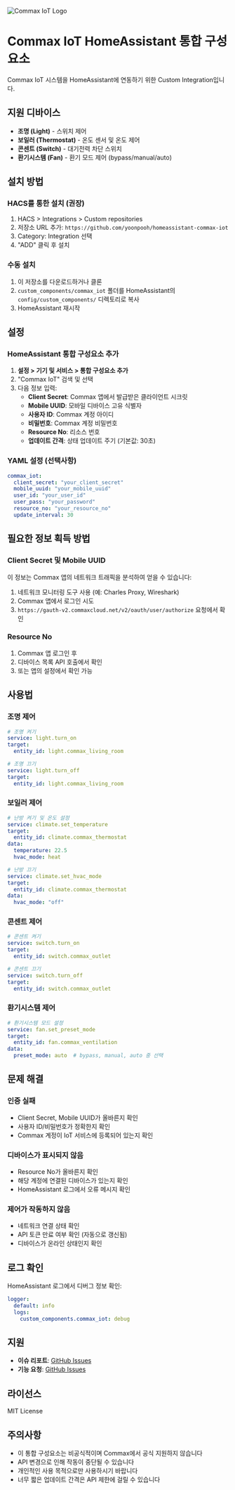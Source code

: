 ![Commax IoT Logo](images/logo.png)

# Commax IoT HomeAssistant 통합 구성요소

Commax IoT 시스템을 HomeAssistant에 연동하기 위한 Custom Integration입니다.

## 지원 디바이스

- **조명 (Light)** - 스위치 제어
- **보일러 (Thermostat)** - 온도 센서 및 온도 제어
- **콘센트 (Switch)** - 대기전력 차단 스위치
- **환기시스템 (Fan)** - 환기 모드 제어 (bypass/manual/auto)

## 설치 방법

### HACS를 통한 설치 (권장)

1. HACS > Integrations > Custom repositories
2. 저장소 URL 추가: `https://github.com/yoonpooh/homeassistant-commax-iot`
3. Category: Integration 선택
4. "ADD" 클릭 후 설치

### 수동 설치

1. 이 저장소를 다운로드하거나 클론
2. `custom_components/commax_iot` 폴더를 HomeAssistant의 `config/custom_components/` 디렉토리로 복사
3. HomeAssistant 재시작

## 설정

### HomeAssistant 통합 구성요소 추가

1. **설정 > 기기 및 서비스 > 통합 구성요소 추가**
2. "Commax IoT" 검색 및 선택
3. 다음 정보 입력:
   - **Client Secret**: Commax 앱에서 발급받은 클라이언트 시크릿
   - **Mobile UUID**: 모바일 디바이스 고유 식별자
   - **사용자 ID**: Commax 계정 아이디
   - **비밀번호**: Commax 계정 비밀번호
   - **Resource No**: 리소스 번호
   - **업데이트 간격**: 상태 업데이트 주기 (기본값: 30초)

### YAML 설정 (선택사항)

```yaml
commax_iot:
  client_secret: "your_client_secret"
  mobile_uuid: "your_mobile_uuid"
  user_id: "your_user_id"
  user_pass: "your_password"
  resource_no: "your_resource_no"
  update_interval: 30
```

## 필요한 정보 획득 방법

### Client Secret 및 Mobile UUID

이 정보는 Commax 앱의 네트워크 트래픽을 분석하여 얻을 수 있습니다:

1. 네트워크 모니터링 도구 사용 (예: Charles Proxy, Wireshark)
2. Commax 앱에서 로그인 시도
3. `https://gauth-v2.commaxcloud.net/v2/oauth/user/authorize` 요청에서 확인

### Resource No

1. Commax 앱 로그인 후
2. 디바이스 목록 API 호출에서 확인
3. 또는 앱의 설정에서 확인 가능

## 사용법

### 조명 제어

```yaml
# 조명 켜기
service: light.turn_on
target:
  entity_id: light.commax_living_room

# 조명 끄기
service: light.turn_off
target:
  entity_id: light.commax_living_room
```

### 보일러 제어

```yaml
# 난방 켜기 및 온도 설정
service: climate.set_temperature
target:
  entity_id: climate.commax_thermostat
data:
  temperature: 22.5
  hvac_mode: heat

# 난방 끄기
service: climate.set_hvac_mode
target:
  entity_id: climate.commax_thermostat
data:
  hvac_mode: "off"
```

### 콘센트 제어

```yaml
# 콘센트 켜기
service: switch.turn_on
target:
  entity_id: switch.commax_outlet

# 콘센트 끄기
service: switch.turn_off
target:
  entity_id: switch.commax_outlet
```

### 환기시스템 제어

```yaml
# 환기시스템 모드 설정
service: fan.set_preset_mode
target:
  entity_id: fan.commax_ventilation
data:
  preset_mode: auto  # bypass, manual, auto 중 선택
```

## 문제 해결

### 인증 실패

- Client Secret, Mobile UUID가 올바른지 확인
- 사용자 ID/비밀번호가 정확한지 확인
- Commax 계정이 IoT 서비스에 등록되어 있는지 확인

### 디바이스가 표시되지 않음

- Resource No가 올바른지 확인
- 해당 계정에 연결된 디바이스가 있는지 확인
- HomeAssistant 로그에서 오류 메시지 확인

### 제어가 작동하지 않음

- 네트워크 연결 상태 확인
- API 토큰 만료 여부 확인 (자동으로 갱신됨)
- 디바이스가 온라인 상태인지 확인

## 로그 확인

HomeAssistant 로그에서 디버그 정보 확인:

```yaml
logger:
  default: info
  logs:
    custom_components.commax_iot: debug
```

## 지원

- **이슈 리포트**: [GitHub Issues](https://github.com/yoonpooh/homeassistant-commax-iot/issues)
- **기능 요청**: [GitHub Issues](https://github.com/yoonpooh/homeassistant-commax-iot/issues)

## 라이선스

MIT License

## 주의사항

- 이 통합 구성요소는 비공식적이며 Commax에서 공식 지원하지 않습니다
- API 변경으로 인해 작동이 중단될 수 있습니다
- 개인적인 사용 목적으로만 사용하시기 바랍니다
- 너무 짧은 업데이트 간격은 API 제한에 걸릴 수 있습니다
